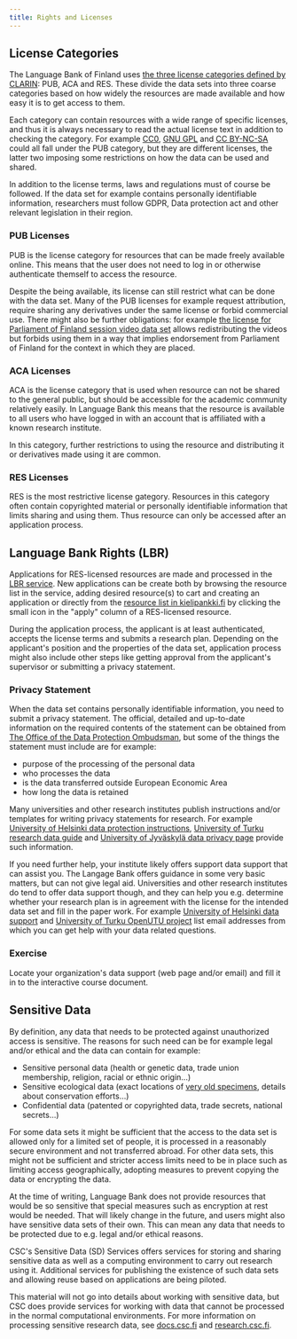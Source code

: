 ```yaml
---
title: Rights and Licenses
---
```


## License Categories

The Language Bank of Finland uses [the three license categories defined by CLARIN](https://www.clarin.eu/content/licenses-and-clarin-categories): PUB, ACA and RES. These divide the data sets into three coarse categories based on how widely the resources are made available and how easy it is to get access to them.

Each category can contain resources with a wide range of specific licenses, and thus it is always necessary to read the actual license text in addition to checking the category. For example [CC0](https://creativecommons.org/share-your-work/public-domain/cc0/), [GNU GPL](https://www.gnu.org/licenses/gpl-3.0.html) and [CC BY-NC-SA](https://creativecommons.org/licenses/by-nc-sa/4.0/) could all fall under the PUB category, but they are different licenses, the latter two imposing some restrictions on how the data can be used and shared.

In addition to the license terms, laws and regulations must of course be followed. If the data set for example contains personally identifiable information, researchers must follow GDPR, Data protection act and other relevant legislation in their region.

### PUB Licenses

PUB is the license category for resources that can be made freely available online. This means that the user does not need to log in or otherwise authenticate themself to access the resource.

Despite the being available, its license can still restrict what can be done with the data set. Many of the PUB licenses for example request attribution, require sharing any derivatives under the same license or forbid commercial use. There might also be further obligations: for example [the license for Parliament of Finland session video data set](https://www.kielipankki.fi/lic/eduskunta-av/?lang=en/) allows redistributing the videos but forbids using them in a way that implies endorsement from Parliament of Finland for the context in which they are placed.

### ACA Licenses

ACA is the license category that is used when resource can not be shared to the general public, but should be accessible for the academic community relatively easily. In Language Bank this means that the resource is available to all users who have logged in with an account that is affiliated with a known research institute.

In this category, further restrictions to using the resource and distributing it or derivatives made using it are common.


### RES Licenses

RES is the most restrictive license gategory. Resources in this category often contain copyrighted material or personally identifiable information that limits sharing and using them. Thus resource can only be accessed after an application process.

## Language Bank Rights (LBR)

Applications for RES-licensed resources are made and processed in the [LBR service](https://lbr.csc.fi). New applications can be create both by browsing the resource list in the service, adding desired resource(s) to cart and creating an application or directly from the [resource list in kielipankki.fi](https://www.kielipankki.fi/corpora/) by clicking the small icon in the "apply" column of a RES-licensed resource.
<!-- todo: linkittömät res, linkilliset aca -->

During the application process, the applicant is at least authenticated, accepts the license terms and submits a research plan. Depending on the applicant's position and the properties of the data set, application process might also include other steps like getting approval from the applicant's supervisor or submitting a privacy statement.

### Privacy Statement

When the data set contains personally identifiable information, you need to submit a privacy statement. The official, detailed and up-to-date information on the required contents of the statement can be obtained from [The Office of the Data Protection Ombudsman](https://tietosuoja.fi/en/inform-data-subjects-about-processing), but some of the things the statement must include are for example:

- purpose of the processing of the personal data
- who processes the data
- is the data transferred outside European Economic Area
- how long the data is retained

Many universities and other research institutes publish instructions and/or templates for writing privacy statements for research. For example [University of Helsinki data protection instructions](https://www.helsinki.fi/en/research/research-integrity/data-protection-research), [University of Turku research data guide](https://utuguides.fi/c.php?g=671022&p=4801982) and [University of Jyväskylä data privacy page](https://www.jyu.fi/en/university/data-privacy) provide such information.

If you need further help, your institute likely offers support data support that can assist you. The Langage Bank offers guidance in some very basic matters, but can not give legal aid. Universities and other research institutes do tend to offer data support though, and they can help you e.g. determine whether your research plan is in agreement with the license for the intended data set and fill in the paper work. For example [University of Helsinki data support](https://www.helsinki.fi/en/research/services-researchers/data-support) and [University of Turku OpenUTU project](https://utuguides.fi/researchdata) list email addresses from which you can get help with your data related questions.

### Exercise

Locate your organization's data support (web page and/or email) and fill it in to the interactive course document.

## Sensitive Data

By definition, any data that needs to be protected against unauthorized access is sensitive. The reasons for such need can be for example legal and/or ethical and the data can contain for example:

- Sensitive personal data (health or genetic data, trade union membership, religion, racial or ethnic origin...)
- Sensitive ecological data (exact locations of [very old specimens](https://en.wikipedia.org/wiki/Methuselah_(tree)), details about conservation efforts...)
- Confidential data (patented or copyrighted data, trade secrets, national secrets...)

For some data sets it might be sufficient that the access to the data set is allowed only for a limited set of people, it is processed in a reasonably secure environment and not transferred abroad. For other data sets, this might not be sufficient and stricter access limits need to be in place such as limiting access geographically, adopting measures to prevent copying the data or encrypting the data.

At the time of writing, Language Bank does not provide resources that would be so sensitive that special measures such as encryption at rest would be needed. That will likely change in the future, and users might also have sensitive data sets of their own. This can mean any data that needs to be protected due to e.g. legal and/or ethical reasons.

CSC's Sensitive Data (SD) Services offers services for storing and sharing sensitive data as well as a computing environment to carry out research using it. Additional services for publishing the existence of such data sets and allowing reuse based on applications are being piloted.

This material will not go into details about working with sensitive data, but CSC does provide services for working with data that cannot be processed in the normal computational environments. For more information on processing sensitive research data, see [docs.csc.fi](https://docs.csc.fi/data/sensitive-data/) and [research.csc.fi](https://research.csc.fi/sensitive-data).
